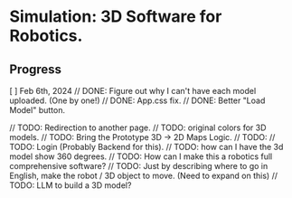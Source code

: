 # Simulation: 3D Software for Robotics.



## Progress

[ ] Feb 6th, 2024 
// DONE: Figure out why I can't have each model uploaded. (One by one!)
// DONE: App.css fix. 
// DONE: Better "Load Model" button.

// TODO: Redirection to another page. 
// TODO: original colors for 3D models. 
// TODO: Bring the Prototype 3D -> 2D Maps Logic. 
// TODO: 
// TODO: Login (Probably Backend for this). 
// TODO: how can I have the 3d model show 360 degrees. 
// TODO: How can I make this a robotics full comprehensive software?
// TODO: Just by describing where to go in English, make the robot / 3D object to move. (Need to expand on this)
// TODO: LLM to build a 3D model?
